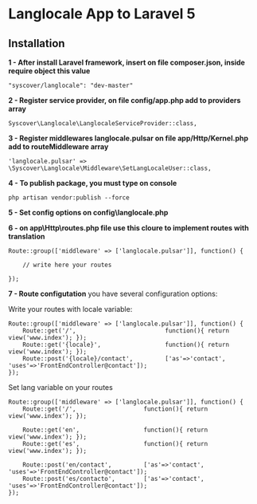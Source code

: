 # Langlocale App to Laravel 5

## Installation

**1 - After install Laravel framework, insert on file composer.json, inside require object this value**
```
"syscover/langlocale": "dev-master"

```

**2 - Register service provider, on file config/app.php add to providers array**

```
Syscover\Langlocale\LanglocaleServiceProvider::class,

```

**3 - Register middlewares langlocale.pulsar on file app/Http/Kernel.php add to routeMiddleware array**

```
'langlocale.pulsar' => \Syscover\Langlocale\Middleware\SetLangLocaleUser::class,

```

**4 - To publish package, you must type on console**

```
php artisan vendor:publish --force

```

**5 - Set config options on config\langlocale.php**

**6 - on app\Http\routes.php file use this cloure to implement routes with translation**

```
Route::group(['middleware' => ['langlocale.pulsar']], function() {

    // write here your routes

});

```

**7 - Route configutation**
you have several configuration options:

Write your routes with locale variable:

```
Route::group(['middleware' => ['langlocale.pulsar']], function() {
    Route::get('/',                         function(){ return view('www.index'); });
    Route::get('{locale}',                  function(){ return view('www.index'); });
    Route::post('{locale}/contact',         ['as'=>'contact',  'uses'=>'FrontEndController@contact']);
});

```

Set lang variable on your routes

```
Route::group(['middleware' => ['langlocale.pulsar']], function() {
    Route::get('/',                   function(){ return view('www.index'); });

    Route::get('en',                  function(){ return view('www.index'); });
    Route::get('es',                  function(){ return view('www.index'); });

    Route::post('en/contact',         ['as'=>'contact',          'uses'=>'FrontEndController@contact']);
    Route::post('es/contacto',        ['as'=>'contact',          'uses'=>'FrontEndController@contact']);
});

```
